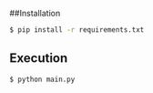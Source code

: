 ##Installation

```bash
$ pip install -r requirements.txt  
```
## Execution

```bash
$ python main.py
```
